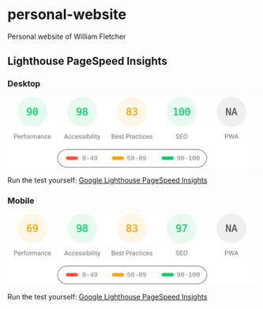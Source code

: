 # personal-website

Personal website of William Fletcher

## Lighthouse PageSpeed Insights

### Desktop

[![Google Lighthouse PageSpeed Insights](lighthouse_results/desktop/pagespeed.svg)](https://htmlpreview.github.io/?https://github.com/willflet/personal-website/blob/main/lighthouse_results/desktop/alshedivat_github_io_al_folio_.html)

Run the test yourself: [Google Lighthouse PageSpeed Insights](https://pagespeed.web.dev/report?url=https%3A%2F%2Fwillflet.github.io%2Fpersonal-website%2F&form_factor=desktop)

### Mobile

[![Google Lighthouse PageSpeed Insights](lighthouse_results/mobile/pagespeed.svg)](https://htmlpreview.github.io/?https://github.com/willflet/personal-website/blob/main/lighthouse_results/mobile/alshedivat_github_io_al_folio_.html)

Run the test yourself: [Google Lighthouse PageSpeed Insights](https://pagespeed.web.dev/report?url=https%3A%2F%2Fwillflet.github.io%2Fpersonal-website%2F&form_factor=mobile)
